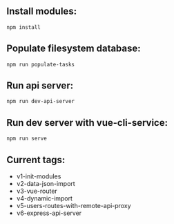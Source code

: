## Install modules:
```npm install```

## Populate filesystem database:
```npm run populate-tasks```

## Run api server:
```npm run dev-api-server```

## Run dev server with vue-cli-service:
```npm run serve```

## Current tags:
- v1-init-modules
- v2-data-json-import
- v3-vue-router
- v4-dynamic-import
- v5-users-routes-with-remote-api-proxy
- v6-express-api-server
